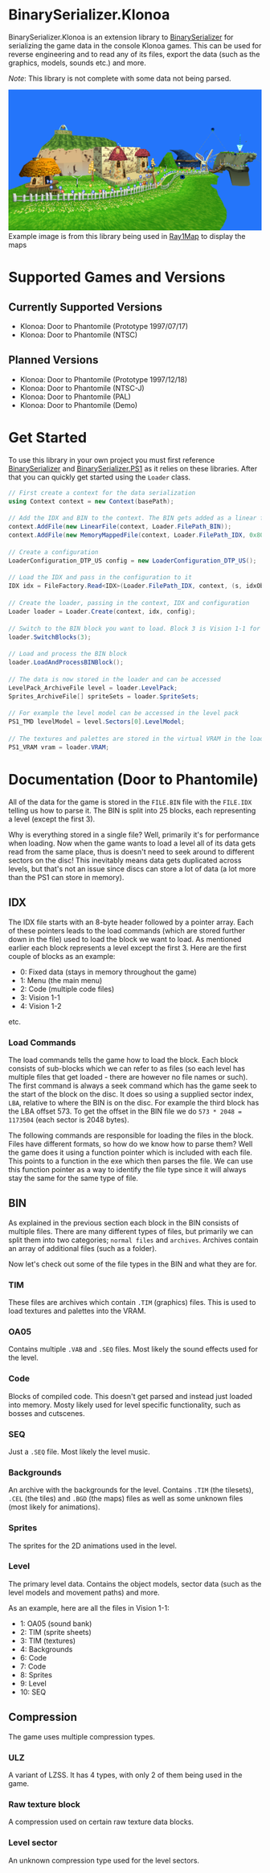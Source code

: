 # BinarySerializer.Klonoa
BinarySerializer.Klonoa is an extension library to [BinarySerializer](https://github.com/RayCarrot/BinarySerializer) for serializing the game data in the console Klonoa games. This can be used for reverse engineering and to read any of its files, export the data (such as the graphics, models, sounds etc.) and more.

*Note*: This library is not complete with some data not being parsed.

![Map Example](img/map_example.png)
Example image is from this library being used in [Ray1Map](https://github.com/Adsolution/Ray1Map) to display the maps

# Supported Games and Versions
## Currently Supported Versions
* Klonoa: Door to Phantomile (Prototype 1997/07/17)
* Klonoa: Door to Phantomile (NTSC)

## Planned Versions
* Klonoa: Door to Phantomile (Prototype 1997/12/18)
* Klonoa: Door to Phantomile (NTSC-J)
* Klonoa: Door to Phantomile (PAL)
* Klonoa: Door to Phantomile (Demo)

# Get Started
To use this library in your own project you must first reference [BinarySerializer](https://github.com/RayCarrot/BinarySerializer) and [BinarySerializer.PS1](https://github.com/RayCarrot/BinarySerializer.PS1) as it relies on these libraries. After that you can quickly get started using the `Loader` class.

```cs
// First create a context for the data serialization
using Context context = new Context(basePath);

// Add the IDX and BIN to the context. The BIN gets added as a linear file while the IDX has to be memory mapped. If the level data will be parsed then the exe needs to be added too.
context.AddFile(new LinearFile(context, Loader.FilePath_BIN));
context.AddFile(new MemoryMappedFile(context, Loader.FilePath_IDX, 0x80010000));

// Create a configuration
LoaderConfiguration_DTP_US config = new LoaderConfiguration_DTP_US();

// Load the IDX and pass in the configuration to it
IDX idx = FileFactory.Read<IDX>(Loader.FilePath_IDX, context, (s, idxObj) => idxObj.Pre_LoaderConfig = config);

// Create the loader, passing in the context, IDX and configuration
Loader loader = Loader.Create(context, idx, config);

// Switch to the BIN block you want to load. Block 3 is Vision 1-1 for example, while block 0 is the fixed block.
loader.SwitchBlocks(3);

// Load and process the BIN block
loader.LoadAndProcessBINBlock();

// The data is now stored in the loader and can be accessed
LevelPack_ArchiveFile level = loader.LevelPack;
Sprites_ArchiveFile[] spriteSets = loader.SpriteSets;

// For example the level model can be accessed in the level pack
PS1_TMD levelModel = level.Sectors[0].LevelModel;

// The textures and palettes are stored in the virtual VRAM in the loader
PS1_VRAM vram = loader.VRAM;

```

# Documentation (Door to Phantomile)
All of the data for the game is stored in the `FILE.BIN` file with the `FILE.IDX` telling us how to parse it. The BIN is split into 25 blocks, each representing a level (except the first 3).

Why is everything stored in a single file? Well, primarily it's for performance when loading. Now when the game wants to load a level all of its data gets read from the same place, thus is doesn't need to seek around to different sectors on the disc! This inevitably means data gets duplicated across levels, but that's not an issue since discs can store a lot of data (a lot more than the PS1 can store in memory).

## IDX
The IDX file starts with an 8-byte header followed by a pointer array. Each of these pointers leads to the load commands (which are stored further down in the file) used to load the block we want to load. As mentioned earlier each block represents a level except the first 3. Here are the first couple of blocks as an example:

- 0: Fixed data (stays in memory throughout the game)
- 1: Menu (the main menu)
- 2: Code (multiple code files)
- 3: Vision 1-1
- 4: Vision 1-2

etc.

### Load Commands
The load commands tells the game how to load the block. Each block consists of sub-blocks which we can refer to as files (so each level has multiple files that get loaded - there are however no file names or such). The first command is always a seek command which has the game seek to the start of the block on the disc. It does so using a supplied sector index, `LBA`, relative to where the BIN is on the disc. For example the third block has the LBA offset 573. To get the offset in the BIN file we do `573 * 2048 = 1173504` (each sector is 2048 bytes).

The following commands are responsible for loading the files in the block. Files have different formats, so how do we know how to parse them? Well the game does it using a function pointer which is included with each file. This points to a function in the exe which then parses the file. We can use this function pointer as a way to identify the file type since it will always stay the same for the same type of file.

## BIN
As explained in the previous section each block in the BIN consists of multiple files. There are many different types of files, but primarily we can split them into two categories; `normal files` and `archives`. Archives contain an array of additional files (such as a folder).

Now let's check out some of the file types in the BIN and what they are for.

### TIM
These files are archives which contain `.TIM` (graphics) files. This is used to load textures and palettes into the VRAM.

### OA05
Contains multiple `.VAB` and `.SEQ` files. Most likely the sound effects used for the level.

### Code
Blocks of compiled code. This doesn't get parsed and instead just loaded into memory. Mosty likely used for level specific functionality, such as bosses and cutscenes.

### SEQ
Just a `.SEQ` file. Most likely the level music.

### Backgrounds
An archive with the backgrounds for the level. Contains `.TIM` (the tilesets), `.CEL` (the tiles) and `.BGD` (the maps) files as well as some unknown files (most likely for animations).

### Sprites
The sprites for the 2D animations used in the level.

### Level
The primary level data. Contains the object models, sector data (such as the level models and movement paths) and more.

As an example, here are all the files in Vision 1-1:
- 1: OA05 (sound bank)
- 2: TIM (sprite sheets)
- 3: TIM (textures)
- 4: Backgrounds
- 6: Code
- 7: Code
- 8: Sprites
- 9: Level
- 10: SEQ

## Compression
The game uses multiple compression types.

### ULZ
A variant of LZSS. It has 4 types, with only 2 of them being used in the game.

### Raw texture block
A compression used on certain raw texture data blocks.

### Level sector
An unknown compression type used for the level sectors.